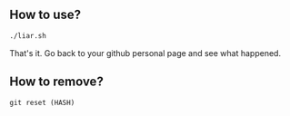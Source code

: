 ## How to use?

```bash
./liar.sh
```
That's it. Go back to your github personal page and see what happened.

## How to remove?

```
git reset (HASH)
```